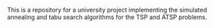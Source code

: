 This is a repository for a university project implementing the simulated annealing and tabu search algorithms for the TSP and ATSP problems.
